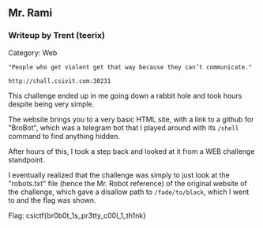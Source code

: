 ## Mr. Rami

### Writeup by Trent (teerix)

Category: Web

```
"People who get violent get that way because they can’t communicate."

http://chall.csivit.com:30231
```

This challenge ended up in me going down a rabbit hole and took hours despite being very simple.

The website brings you to a very basic HTML site, with a link to a github for "BroBot", which was a telegram bot that I
played around with its `/shell` command to find anything hidden. 

After hours of this, I took a step back and looked at it from a WEB challenge standpoint.

I eventually realized that the challenge was simply to just look at the "robots.txt" file (hence the Mr. Robot reference) of the original website of the challenge, which gave a disallow path to `/fade/to/black`, which I went to and the flag was shown. 


Flag: csictf{br0b0t_1s_pr3tty_c00l_1_th1nk}
